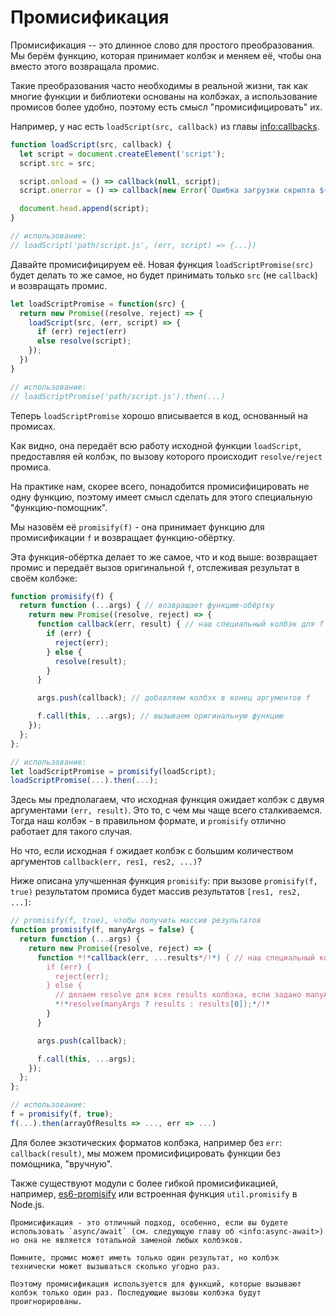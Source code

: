 # Промисификация

Промисификация -- это длинное слово для простого преобразования. Мы берём функцию, которая принимает колбэк и меняем её, чтобы она вместо этого возвращала промис.

Такие преобразования часто необходимы в реальной жизни, так как многие функции и библиотеки основаны на колбэках, а использование промисов более удобно, поэтому есть смысл "промисифицировать" их.

Например, у нас есть `loadScript(src, callback)` из главы <info:callbacks>.

```js
function loadScript(src, callback) {
  let script = document.createElement('script');
  script.src = src;

  script.onload = () => callback(null, script);
  script.onerror = () => callback(new Error(`Ошибка загрузки скрипта ${src}`));

  document.head.append(script);
}

// использование:
// loadScript('path/script.js', (err, script) => {...})
```

Давайте промисифицируем её. Новая функция `loadScriptPromise(src)` будет делать то же самое, но будет принимать только `src` (не `callback`) и возвращать промис.

```js
let loadScriptPromise = function(src) {
  return new Promise((resolve, reject) => {
    loadScript(src, (err, script) => {
      if (err) reject(err)
      else resolve(script);
    });
  })
}

// использование:
// loadScriptPromise('path/script.js').then(...)
```

Теперь `loadScriptPromise` хорошо вписывается в код, основанный на промисах.

Как видно, она передаёт всю работу исходной функции `loadScript`, предоставляя ей колбэк, по вызову которого происходит `resolve/reject` промиса.

На практике нам, скорее всего, понадобится промисифицировать не одну функцию, поэтому имеет смысл сделать для этого специальную "функцию-помощник".

Мы назовём её `promisify(f)` - она принимает функцию для промисификации `f` и возвращает функцию-обёртку.

Эта функция-обёртка делает то же самое, что и код выше: возвращает промис и передаёт вызов оригинальной `f`, отслеживая результат в своём колбэке:

```js
function promisify(f) {
  return function (...args) { // возвращает функцию-обёртку
    return new Promise((resolve, reject) => {
      function callback(err, result) { // наш специальный колбэк для f
        if (err) {
          reject(err);
        } else {
          resolve(result);
        }
      }

      args.push(callback); // добавляем колбэк в конец аргументов f

      f.call(this, ...args); // вызываем оригинальную функцию
    });
  };
};

// использование:
let loadScriptPromise = promisify(loadScript);
loadScriptPromise(...).then(...);
```

Здесь мы предполагаем, что исходная функция ожидает колбэк с двумя аргументами `(err, result)`. Это то, с чем мы чаще всего сталкиваемся. Тогда наш колбэк - в правильном формате, и `promisify` отлично работает для такого случая.

Но что, если исходная `f` ожидает колбэк с большим количеством аргументов `callback(err, res1, res2, ...)`?

Ниже описана улучшенная функция `promisify`: при вызове `promisify(f, true)` результатом промиса будет массив результатов `[res1, res2, ...]`:

```js
// promisify(f, true), чтобы получить массив результатов
function promisify(f, manyArgs = false) {
  return function (...args) {
    return new Promise((resolve, reject) => {
      function *!*callback(err, ...results*/!*) { // наш специальный колбэк для f
        if (err) {
          reject(err);
        } else {
          // делаем resolve для всех results колбэка, если задано manyArgs
          *!*resolve(manyArgs ? results : results[0]);*/!*
        }
      }

      args.push(callback);

      f.call(this, ...args);
    });
  };
};

// использование:
f = promisify(f, true);
f(...).then(arrayOfResults => ..., err => ...)
```

Для более экзотических форматов колбэка, например без `err`: `callback(result)`, мы можем промисифицировать функции без помощника, "вручную".

Также существуют модули с более гибкой промисификацией, например, [es6-promisify](https://github.com/digitaldesignlabs/es6-promisify) или встроенная функция `util.promisify` в Node.js.

```smart
Промисификация - это отличный подход, особенно, если вы будете использовать `async/await` (см. следующую главу об <info:async-await>) но она не является тотальной заменой любых колбэков.

Помните, промис может иметь только один результат, но колбэк технически может вызываться сколько угодно раз.

Поэтому промисификация используется для функций, которые вызывают колбэк только один раз. Последующие вызовы колбэка будут проигнорированы.
```
